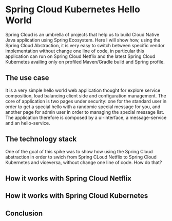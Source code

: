 # Spring Cloud Kubernetes Hello World

Spring Cloud is an umbrella of projects that help us to build Cloud Native Java application using Spring Ecosystem. 
Here I will show how, using the Spring Cloud Abstraction, it is very easy to switch between specific vendor implementation 
without change one line of code, in particular this application can run on Spring Cloud Netflix and the latest Spring Cloud Kubernetes 
availing only on profiled Maven/Gradle build and Spring profile.

## The use case
It is a very simple hello world web application thought for explore service composition, load balancing client side and configuration management.
The core of application is two pages under security: one for the standard user in order to get a special hello with a randomic special message for you, and 
another page for admin user in order to managing the special message list. The application therefore is composed by a ui-interface, 
a message-service and an hello-service.
 
## The technology stack
One of the goal of this spike was to show how using the Spring Cloud abstraction in order to swich from Spring CLoud Netflix to Spring Cloud Kubernetes and viceversa, 
without change one line of code. How do that? 

## How it works with Spring Cloud Netflix

## How it works with Spring Cloud Kubernetes

## Conclusion